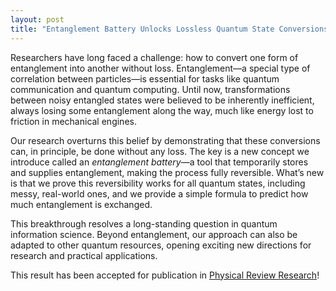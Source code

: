 ```yaml
---
layout: post
title: "Entanglement Battery Unlocks Lossless Quantum State Conversions"
---
```


<p>
Researchers have long faced a challenge: how to convert one form of entanglement into another without loss. Entanglement—a special type of correlation between particles—is essential for tasks like quantum communication and quantum computing. Until now, transformations between noisy entangled states were believed to be inherently inefficient, always losing some entanglement along the way, much like energy lost to friction in mechanical engines.
</p>

<p>
Our research overturns this belief by demonstrating that these conversions can, in principle, be done without any loss. The key is a new concept we introduce called an <em>entanglement battery</em>—a tool that temporarily stores and supplies entanglement, making the process fully reversible. What’s new is that we prove this reversibility works for all quantum states, including messy, real-world ones, and we provide a simple formula to predict how much entanglement is exchanged.
</p>

<p>
This breakthrough resolves a long-standing question in quantum information science. Beyond entanglement, our approach can also be adapted to other quantum resources, opening exciting new directions for research and practical applications.
</p>

<p>
  This result has been accepted for publication in <a href="https://journals.aps.org/prresearch/abstract/10.1103/PhysRevResearch.7.L022031">Physical Review Research</a>!
    </p>
